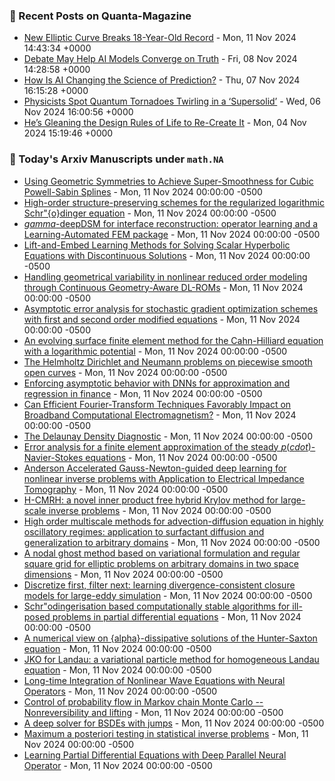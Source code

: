 ### 📝 Recent Posts on Quanta-Magazine
<!-- quanta starts -->
* <a href="https://www.quantamagazine.org/new-elliptic-curve-breaks-18-year-old-record-20241111/">New Elliptic Curve Breaks 18-Year-Old Record</a> - Mon, 11 Nov 2024 14:43:34 +0000
* <a href="https://www.quantamagazine.org/debate-may-help-ai-models-converge-on-truth-20241108/">Debate May Help AI Models Converge on Truth</a> - Fri, 08 Nov 2024 14:28:58 +0000
* <a href="https://www.quantamagazine.org/how-is-ai-changing-the-science-of-prediction-20241107/">How Is AI Changing the Science of Prediction?</a> - Thu, 07 Nov 2024 16:15:28 +0000
* <a href="https://www.quantamagazine.org/physicists-spot-quantum-tornadoes-twirling-in-a-supersolid-20241106/">Physicists Spot Quantum Tornadoes Twirling in a ‘Supersolid’</a> - Wed, 06 Nov 2024 16:00:56 +0000
* <a href="https://www.quantamagazine.org/hes-gleaning-the-design-rules-of-life-to-re-create-it-20241104/">He’s Gleaning the Design Rules of Life to Re-Create It</a> - Mon, 04 Nov 2024 15:19:46 +0000
<!-- quanta ends -->

### 📝 Today's Arxiv Manuscripts under ``math.NA``
<!-- arxiv-math-na starts -->
* <a href="https://arxiv.org/abs/2411.05170">Using Geometric Symmetries to Achieve Super-Smoothness for Cubic Powell-Sabin Splines</a> - Mon, 11 Nov 2024 00:00:00 -0500
* <a href="https://arxiv.org/abs/2411.05308">High-order structure-preserving schemes for the regularized logarithmic Schr"{o}dinger equation</a> - Mon, 11 Nov 2024 00:00:00 -0500
* <a href="https://arxiv.org/abs/2411.05341">$gamma$-deepDSM for interface reconstruction: operator learning and a Learning-Automated FEM package</a> - Mon, 11 Nov 2024 00:00:00 -0500
* <a href="https://arxiv.org/abs/2411.05382">Lift-and-Embed Learning Methods for Solving Scalar Hyperbolic Equations with Discontinuous Solutions</a> - Mon, 11 Nov 2024 00:00:00 -0500
* <a href="https://arxiv.org/abs/2411.05486">Handling geometrical variability in nonlinear reduced order modeling through Continuous Geometry-Aware DL-ROMs</a> - Mon, 11 Nov 2024 00:00:00 -0500
* <a href="https://arxiv.org/abs/2411.05538">Asymptotic error analysis for stochastic gradient optimization schemes with first and second order modified equations</a> - Mon, 11 Nov 2024 00:00:00 -0500
* <a href="https://arxiv.org/abs/2411.05650">An evolving surface finite element method for the Cahn-Hilliard equation with a logarithmic potential</a> - Mon, 11 Nov 2024 00:00:00 -0500
* <a href="https://arxiv.org/abs/2411.05761">The Helmholtz Dirichlet and Neumann problems on piecewise smooth open curves</a> - Mon, 11 Nov 2024 00:00:00 -0500
* <a href="https://arxiv.org/abs/2411.05257">Enforcing asymptotic behavior with DNNs for approximation and regression in finance</a> - Mon, 11 Nov 2024 00:00:00 -0500
* <a href="https://arxiv.org/abs/2411.05626">Can Efficient Fourier-Transform Techniques Favorably Impact on Broadband Computational Electromagnetism?</a> - Mon, 11 Nov 2024 00:00:00 -0500
* <a href="https://arxiv.org/abs/2203.05685">The Delaunay Density Diagnostic</a> - Mon, 11 Nov 2024 00:00:00 -0500
* <a href="https://arxiv.org/abs/2311.00534">Error analysis for a finite element approximation of the steady $p(cdot)$-Navier-Stokes equations</a> - Mon, 11 Nov 2024 00:00:00 -0500
* <a href="https://arxiv.org/abs/2312.12693">Anderson Accelerated Gauss-Newton-guided deep learning for nonlinear inverse problems with Application to Electrical Impedance Tomography</a> - Mon, 11 Nov 2024 00:00:00 -0500
* <a href="https://arxiv.org/abs/2401.06918">H-CMRH: a novel inner product free hybrid Krylov method for large-scale inverse problems</a> - Mon, 11 Nov 2024 00:00:00 -0500
* <a href="https://arxiv.org/abs/2401.12226">High order multiscale methods for advection-diffusion equation in highly oscillatory regimes: application to surfactant diffusion and generalization to arbitrary domains</a> - Mon, 11 Nov 2024 00:00:00 -0500
* <a href="https://arxiv.org/abs/2402.04048">A nodal ghost method based on variational formulation and regular square grid for elliptic problems on arbitrary domains in two space dimensions</a> - Mon, 11 Nov 2024 00:00:00 -0500
* <a href="https://arxiv.org/abs/2403.18088">Discretize first, filter next: learning divergence-consistent closure models for large-eddy simulation</a> - Mon, 11 Nov 2024 00:00:00 -0500
* <a href="https://arxiv.org/abs/2403.19123">Schr"odingerisation based computationally stable algorithms for ill-posed problems in partial differential equations</a> - Mon, 11 Nov 2024 00:00:00 -0500
* <a href="https://arxiv.org/abs/2404.11174">A numerical view on {alpha}-dissipative solutions of the Hunter-Saxton equation</a> - Mon, 11 Nov 2024 00:00:00 -0500
* <a href="https://arxiv.org/abs/2409.12296">JKO for Landau: a variational particle method for homogeneous Landau equation</a> - Mon, 11 Nov 2024 00:00:00 -0500
* <a href="https://arxiv.org/abs/2410.15617">Long-time Integration of Nonlinear Wave Equations with Neural Operators</a> - Mon, 11 Nov 2024 00:00:00 -0500
* <a href="https://arxiv.org/abs/1207.0258">Control of probability flow in Markov chain Monte Carlo -- Nonreversibility and lifting</a> - Mon, 11 Nov 2024 00:00:00 -0500
* <a href="https://arxiv.org/abs/2211.04349">A deep solver for BSDEs with jumps</a> - Mon, 11 Nov 2024 00:00:00 -0500
* <a href="https://arxiv.org/abs/2402.00686">Maximum a posteriori testing in statistical inverse problems</a> - Mon, 11 Nov 2024 00:00:00 -0500
* <a href="https://arxiv.org/abs/2409.19976">Learning Partial Differential Equations with Deep Parallel Neural Operator</a> - Mon, 11 Nov 2024 00:00:00 -0500
<!-- arxiv-math-na ends -->
